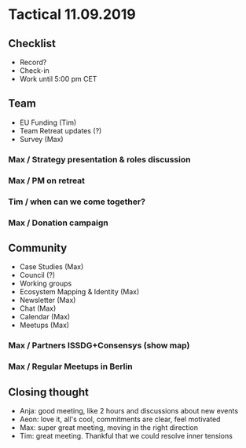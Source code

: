 # Tactical 11.09.2019

## Checklist

* Record?
* Check-in
* Work until 5:00 pm CET

## Team

* EU Funding \(Tim\)
* Team Retreat updates \(?\)
* Survey \(Max\)

### Max / Strategy presentation & roles discussion

### Max / PM on retreat

### Tim / when can we come together?

### Max / Donation campaign

## Community

* Case Studies \(Max\)
* Council \(?\)
* Working groups
* Ecosystem Mapping & Identity \(Max\)
* Newsletter \(Max\)
* Chat \(Max\)
* Calendar \(Max\)
* Meetups \(Max\)

### Max / Partners ISSDG+Consensys \(show map\)

### Max / Regular Meetups in Berlin

## Closing thought

* Anja: good meeting, like 2 hours and discussions about new events
* Aeon: love it, all's cool, commitments are clear, feel motivated
* Max: super great meeting, moving in the right direction
* Tim: great meeting. Thankful that we could resolve inner tensions

